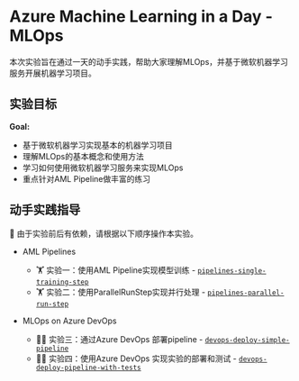 # Azure Machine Learning in a Day - MLOps

本次实验旨在通过一天的动手实践，帮助大家理解MLOps，并基于微软机器学习服务开展机器学习项目。

## 实验目标

**Goal:**
* 基于微软机器学习实现基本的机器学习项目
* 理解MLOps的基本概念和使用方法
* 学习如何使用微软机器学习服务来实现MLOps
* 重点针对AML Pipeline做丰富的练习


## 动手实践指导

:pushpin:  由于实验前后有依赖，请根据以下顺序操作本实验。

* AML Pipelines
  * :weight_lifting: 实验一：使用AML Pipeline实现模型训练 - [`pipelines-single-training-step`](pipelines-single-training-step/)
  * :weight_lifting: 实验二：使用ParallelRunStep实现并行处理 - [`pipelines-parallel-run-step`](pipelines-parallel-run-step/)

* MLOps on Azure DevOps
  * :weight_lifting_woman: 实验三：通过Azure DevOps 部署pipeline - [`devops-deploy-simple-pipeline`](devops-deploy-simple-pipeline/)
  * :weight_lifting_woman: 实验四：使用Azure DevOps 实现实验的部署和测试 - [`devops-deploy-pipeline-with-tests`](devops-deploy-pipeline-with-tests/)


